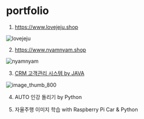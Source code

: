 # portfolio

1. https://www.lovejeju.shop

![lovejeju](https://user-images.githubusercontent.com/85912460/126598877-16900526-eb36-435a-8155-52f52a660bcc.jpg)

2. https://www.nyamnyam.shop

![nyamnyam](https://user-images.githubusercontent.com/85912460/126598964-5a165600-f7d6-4e6e-a4f6-a62a9fca7ed6.jpg)

3. [CRM 고객관리 시스템 by JAVA](https://www.miricanvas.com/v/1cg0uc)

![image_thumb_800](https://user-images.githubusercontent.com/85912460/126600418-68f4a504-5b8c-4966-981c-55e9c4974511.png)


4. AUTO 인강 돌리기 by Python


5. 자율주행 이미지 학습 with Raspberry Pi Car & Python
